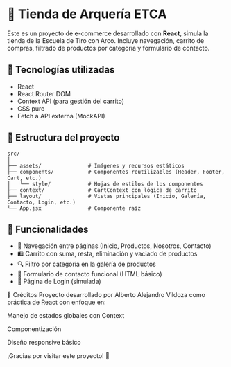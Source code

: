 # 🏹 Tienda de Arquería ETCA

Este es un proyecto de e-commerce desarrollado con **React**, simula la tienda de la Escuela de Tiro con Arco. Incluye navegación, carrito de compras, filtrado de productos por categoría y formulario de contacto.

## 🚀 Tecnologías utilizadas

- React
- React Router DOM
- Context API (para gestión del carrito)
- CSS puro
- Fetch a API externa (MockAPI)

## 📂 Estructura del proyecto

```plaintext
src/
│
├── assets/               # Imágenes y recursos estáticos
├── components/           # Componentes reutilizables (Header, Footer, Cart, etc.)
│   └── style/            # Hojas de estilos de los componentes
├── context/              # CartContext con lógica de carrito
├── layout/               # Vistas principales (Inicio, Galería, Contacto, Login, etc.)
└── App.jsx               # Componente raíz
```

## 🛒 Funcionalidades

- 🧭 Navegación entre páginas (Inicio, Productos, Nosotros, Contacto)
- 🛍️ Carrito con suma, resta, eliminación y vaciado de productos
- 🔍 Filtro por categoría en la galería de productos
- 📩 Formulario de contacto funcional (HTML básico)
- 🔐 Página de Login (simulada)

🙌 Créditos
Proyecto desarrollado por Alberto Alejandro Vildoza como práctica de React con enfoque en:

Manejo de estados globales con Context

Componentización

Diseño responsive básico

¡Gracias por visitar este proyecto! 🎯
